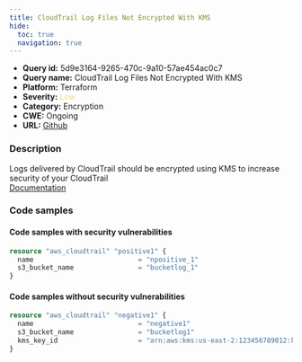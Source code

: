 ```yaml
---
title: CloudTrail Log Files Not Encrypted With KMS
hide:
  toc: true
  navigation: true
---
```


<style>
  .highlight .hll {
    background-color: #ff171742;
  }
  .md-content {
    max-width: 1100px;
    margin: 0 auto;
  }
</style>

-   **Query id:** 5d9e3164-9265-470c-9a10-57ae454ac0c7
-   **Query name:** CloudTrail Log Files Not Encrypted With KMS
-   **Platform:** Terraform
-   **Severity:** <span style="color:#edd57e">Low</span>
-   **Category:** Encryption
-   **CWE:** Ongoing
-   **URL:** [Github](https://github.com/DataDog/kics/tree/master/assets/queries/terraform/aws/cloudtrail_log_files_not_encrypted_with_kms)

### Description
Logs delivered by CloudTrail should be encrypted using KMS to increase security of your CloudTrail<br>
[Documentation](https://registry.terraform.io/providers/hashicorp/aws/latest/docs/resources/cloudtrail#kms_key_id)

### Code samples
#### Code samples with security vulnerabilities
```tf title="Positive test num. 1 - tf file" hl_lines="1"
resource "aws_cloudtrail" "positive1" {
  name                          = "npositive_1"
  s3_bucket_name                = "bucketlog_1"
}

```


#### Code samples without security vulnerabilities
```tf title="Negative test num. 1 - tf file"
resource "aws_cloudtrail" "negative1" {
  name                          = "negative1"
  s3_bucket_name                = "bucketlog1"
  kms_key_id                    = "arn:aws:kms:us-east-2:123456789012:key/12345678-1234-1234-1234-123456789012"
}

```
